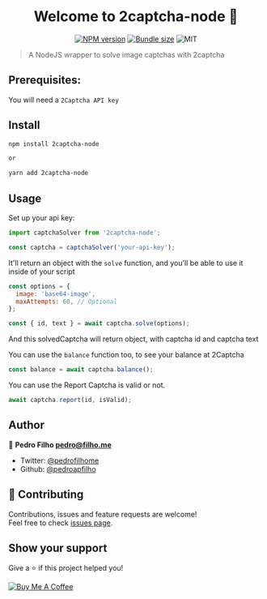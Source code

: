 <h1 align="center">Welcome to 2captcha-node 👋</h1>

<p align="center">
  <a href="https://www.npmjs.com/package/2captcha-node"><img alt="NPM version" src="https://img.shields.io/npm/v/2captcha-node"></a>
  <a href="https://bundlephobia.com/result?p=2captcha-node"><img alt="Bundle size" src="https://img.shields.io/bundlephobia/minzip/2captcha-node"></a>
  <img alt="MIT" src="https://img.shields.io/github/license/pedroapfilho/2captcha-node">
</p>

> A NodeJS wrapper to solve image captchas with 2captcha

## Prerequisites:

You will need a `2Captcha API key`

## Install

```sh
npm install 2captcha-node

or

yarn add 2captcha-node
```

## Usage

Set up your api key:

```js
import captchaSolver from '2captcha-node';

const captcha = captchaSolver('your-api-key');
```

It'll return an object with the `solve` function, and you'll be able to use it inside of your script

```js
const options = {
  image: 'base64-image',
  maxAttempts: 60, // Optional
};

const { id, text } = await captcha.solve(options);
```

And this solvedCaptcha will return object, with captcha id and captcha text

You can use the `balance` function too, to see your balance at 2Captcha

```js
const balance = await captcha.balance();
```

You can use the Report Captcha is valid or not.

```js
await captcha.report(id, isValid);
```

## Author

👤 **Pedro Filho <pedro@filho.me>**

- Twitter: [@pedrofilhome](https://twitter.com/pedrofilhome)
- Github: [@pedroapfilho](https://github.com/pedroapfilho)

## 🤝 Contributing

Contributions, issues and feature requests are welcome!<br />Feel free to check [issues page](https://github.com/pedroapfilho/2captcha-node/issues).

## Show your support

Give a ⭐️ if this project helped you!

<a href="https://www.buymeacoffee.com/khcUAVF" target="_blank"><img src="https://bmc-cdn.nyc3.digitaloceanspaces.com/BMC-button-images/custom_images/orange_img.png" alt="Buy Me A Coffee" style="height: auto !important;width: auto !important;" ></a>
